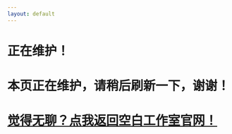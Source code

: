 ```yaml
---
layout: default
---
```


# 正在维护！

# 本页正在维护，请稍后刷新一下，谢谢！

# [觉得无聊？点我返回空白工作室官网！](a2791595978.github.io/Kongbai/a2791595978.github.io/Kongbai/)
